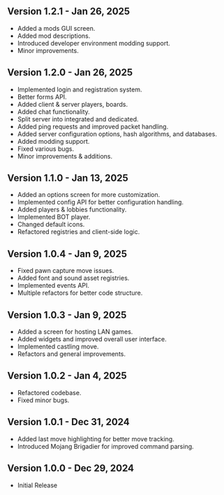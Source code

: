 ## Version 1.2.1 - Jan 26, 2025
- Added a mods GUI screen.
- Added mod descriptions.
- Introduced developer environment modding support.
- Minor improvements.

## Version 1.2.0 - Jan 26, 2025
- Implemented login and registration system.
- Better forms API.
- Added client & server players, boards.
- Added chat functionality.
- Split server into integrated and dedicated.
- Added ping requests and improved packet handling.
- Added server configuration options, hash algorithms, and databases.
- Added modding support.
- Fixed various bugs.
- Minor improvements & additions.

## Version 1.1.0 - Jan 13, 2025
- Added an options screen for more customization.
- Implemented config API for better configuration handling.
- Added players & lobbies functionality.
- Implemented BOT player.
- Changed default icons.
- Refactored registries and client-side logic.

## Version 1.0.4 - Jan 9, 2025
- Fixed pawn capture move issues.
- Added font and sound asset registries.
- Implemented events API.
- Multiple refactors for better code structure.

## Version 1.0.3 - Jan 9, 2025
- Added a screen for hosting LAN games.
- Added widgets and improved overall user interface.
- Implemented castling move.
- Refactors and general improvements.

## Version 1.0.2 - Jan 4, 2025
- Refactored codebase.
- Fixed minor bugs.

## Version 1.0.1 - Dec 31, 2024
- Added last move highlighting for better move tracking.
- Introduced Mojang Brigadier for improved command parsing.

## Version 1.0.0 - Dec 29, 2024
- Initial Release
